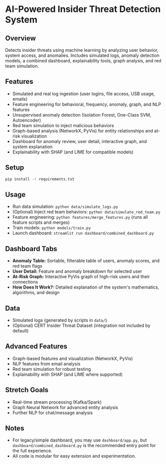 # AI-Powered Insider Threat Detection System

## Overview
Detects insider threats using machine learning by analyzing user behavior, system access, and anomalies. Includes simulated logs, anomaly detection models, a combined dashboard, explainability tools, graph analysis, and red team simulation.

## Features
- Simulated and real log ingestion (user logins, file access, USB usage, emails)
- Feature engineering for behavioral, frequency, anomaly, graph, and NLP features
- Unsupervised anomaly detection (Isolation Forest, One-Class SVM, Autoencoder)
- Red team simulation to inject malicious behaviors
- Graph-based analysis (NetworkX, PyVis) for entity relationships and at-risk visualization
- Dashboard for anomaly review, user detail, interactive graph, and system explanation
- Explainability with SHAP (and LIME for compatible models)

## Setup
```bash
pip install -r requirements.txt
```

## Usage
- Run data simulation: `python data/simulate_logs.py`
- (Optional) Inject red team behaviors: `python data/simulate_red_team.py`
- Feature engineering: `python features/merge_features.py` (runs all feature scripts and merges)
- Train models: `python models/train.py`
- Launch dashboard: `streamlit run dashboard/combined_dashboard.py`

## Dashboard Tabs
- **Anomaly Table:** Sortable, filterable table of users, anomaly scores, and red team flags
- **User Detail:** Feature and anomaly breakdown for selected user
- **At-Risk Graph:** Interactive PyVis graph of high-risk users and their connections
- **How Does It Work?:** Detailed explanation of the system's mathematics, algorithms, and design

## Data
- Simulated logs (generated by scripts in `data/`)
- (Optional) CERT Insider Threat Dataset (integration not included by default)

## Advanced Features
- Graph-based features and visualization (NetworkX, PyVis)
- NLP features from email analysis
- Red team simulation for robust testing
- Explainability with SHAP (and LIME where supported)

## Stretch Goals
- Real-time stream processing (Kafka/Spark)
- Graph Neural Network for advanced entity analysis
- Further NLP for chat/message analysis

## Notes
- For legacy/simple dashboard, you may use `dashboard/app.py`, but `dashboard/combined_dashboard.py` is the recommended entry point for the full experience.
- All code is modular for easy extension and experimentation. 